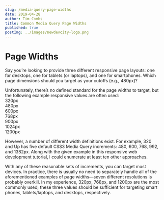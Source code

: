 ```yaml
---
slug: /media-query-page-widths
date: 2019-04-28
author: Tim Combs
title: Common Media Query Page Widths
published: true
postImg: ../images/newdevcity-logo.png
---
```


# Page Widths
Say you’re looking to provide three different responsive page layouts: one for desktops, one for tablets (or laptops), and one for smartphones. Which page dimensions should you target as your cutoffs (e.g., 480px)?

Unfortunately, there’s no defined standard for the page widths to target, but the following example responsive values are often used:\
320px\
480px\
600px\
768px\
900px\
1024px\
1200px

However, a number of different width definitions exist. For example, 320 and Up has five default CSS3 Media Query increments: 480, 600, 768, 992, and 1382px. Along with the given example in this responsive web development tutorial, I could enumerate at least ten other approaches.

With any of these reasonable sets of increments, you can target most devices. In practice, there is usually no need to separately handle all of the aforementioned examples of page widths—seven different resolutions is probably overkill. In my experience, 320px, 768px, and 1200px are the most commonly used; these three values should be sufficient for targeting smart phones, tablets/laptops, and desktops, respectively.